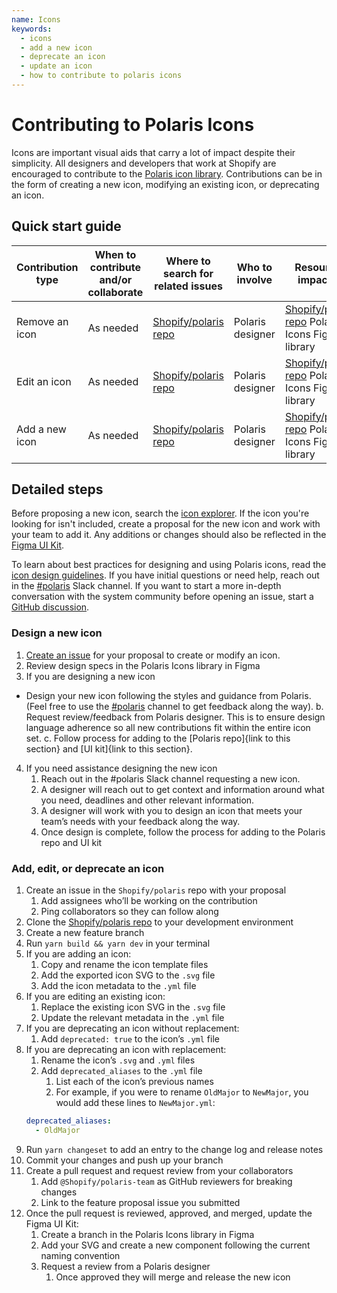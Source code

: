 ```yaml
---
name: Icons
keywords:
  - icons
  - add a new icon
  - deprecate an icon
  - update an icon
  - how to contribute to polaris icons
---
```


# Contributing to Polaris Icons

Icons are important visual aids that carry a lot of impact despite their simplicity. All designers and developers that work at Shopify are encouraged to contribute to the [Polaris icon library](https://www.figma.com/file/mMHFt3kEDNjLMZWowi6gnt/?node-id=753%3A2). Contributions can be in the form of creating a new icon, modifying an existing icon, or deprecating an icon.

## Quick start guide

<!-- prettier-ignore -->
| Contribution type | When to contribute and/or collaborate | Where to search for related issues | Who to involve  | Resources impacted  | How to get started |
|---|---|---|---|---|---|
| Remove an icon | As needed | [Shopify/polaris repo](https://github.com/Shopify/polaris) | Polaris designer  | [Shopify/polaris repo](https://github.com/Shopify/polaris) Polaris Icons Figma library | Submit an [icon proposal](https://github.com/Shopify/polaris/issues/new?assignees=&labels=Feature+request&template=FEATURE_REQUEST.md) |
| Edit an icon | As needed | [Shopify/polaris repo](https://github.com/Shopify/polaris) | Polaris designer  | [Shopify/polaris repo](https://github.com/Shopify/polaris) Polaris Icons Figma library | Submit an [icon proposal](https://github.com/Shopify/polaris/issues/new?assignees=&labels=Feature+request&template=FEATURE_REQUEST.md)  |
| Add a new icon | As needed | [Shopify/polaris repo](https://github.com/Shopify/polaris) | Polaris designer  | [Shopify/polaris repo](https://github.com/Shopify/polaris) Polaris Icons Figma library | Submit an [icon proposal](https://github.com/Shopify/polaris/issues/new?assignees=&labels=Feature+request&template=FEATURE_REQUEST.md)|

## Detailed steps

Before proposing a new icon, search the [icon explorer](https://polaris-icons.shopify.com/). If the icon you're looking for isn't included, create a proposal for the new icon and work with your team to add it. Any additions or changes should also be reflected in the [Figma UI Kit](/contributing/figma-ui-kit).

To learn about best practices for designing and using Polaris icons, read the [icon design guidelines](https://polaris.shopify.com/design/icons). If you have initial questions or need help, reach out in the [#polaris](https://shopify.slack.com/archives/C4Y8N30KD) Slack channel. If you want to start a more in-depth conversation with the system community before opening an issue, start a [GitHub discussion](https://github.com/Shopify/polaris/discussions/new).

### Design a new icon

1. [Create an issue](https://github.com/Shopify/polaris/issues/new/choose) for your proposal to create or modify an icon.
2. Review design specs in the Polaris Icons library in Figma
3. If you are designing a new icon

- Design your new icon following the styles and guidance from Polaris. (Feel free to use the [#polaris](https://shopify.slack.com/archives/C4Y8N30KD) channel to get feedback along the way).
  b. Request review/feedback from Polaris designer. This is to ensure design language adherence so all new contributions fit within the entire icon set.
  c. Follow process for adding to the [Polaris repo]{link to this section} and [UI kit]{link to this section}.

4. If you need assistance designing the new icon
   1. Reach out in the #polaris Slack channel requesting a new icon.
   2. A designer will reach out to get context and information around what you need, deadlines and other relevant information.
   3. A designer will work with you to design an icon that meets your team’s needs with your feedback along the way.
   4. Once design is complete, follow the process for adding to the Polaris repo and UI kit

### Add, edit, or deprecate an icon

1. Create an issue in the `Shopify/polaris` repo with your proposal
   1. Add assignees who’ll be working on the contribution
   2. Ping collaborators so they can follow along
2. Clone the [Shopify/polaris repo](https://github.com/Shopify/polaris) to your development environment
3. Create a new feature branch
4. Run `yarn build && yarn dev` in your terminal
5. If you are adding an icon:
   1. Copy and rename the icon template files
   2. Add the exported icon SVG to the `.svg` file
   3. Add the icon metadata to the `.yml` file
6. If you are editing an existing icon:
   1. Replace the existing icon SVG in the `.svg` file
   2. Update the relevant metadata in the `.yml` file
7. If you are deprecating an icon without replacement:
   1. Add `deprecated: true` to the icon’s `.yml` file
8. If you are deprecating an icon with replacement:
   1. Rename the icon’s `.svg` and `.yml` files
   2. Add `deprecated_aliases` to the `.yml` file
      1. List each of the icon’s previous names
      2. For example, if you were to rename `OldMajor` to `NewMajor`, you would add these lines to `NewMajor.yml`:
   ```yml
   deprecated_aliases:
     - OldMajor
   ```
9. Run `yarn changeset` to add an entry to the change log and release notes
10. Commit your changes and push up your branch
11. Create a pull request and request review from your collaborators
    1. Add `@Shopify/polaris-team` as GitHub reviewers for breaking changes
    2. Link to the feature proposal issue you submitted
12. Once the pull request is reviewed, approved, and merged, update the Figma UI Kit:
    1. Create a branch in the Polaris Icons library in Figma
    2. Add your SVG and create a new component following the current naming convention
    3. Request a review from a Polaris designer
       1. Once approved they will merge and release the new icon
